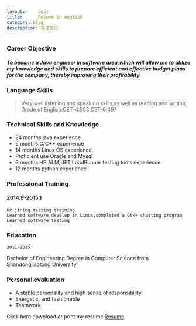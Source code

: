 ```yaml
---
layout:     post
title:      Resume in english
category: blog
description: 英语简历
---
```


### Career Objective

##### To become a Java engineer in software area,which will allow me to utilize my knowledge and skills to prepare efficient and effective budget plans for the company, thereby improving their profitability.

### Language Skills

>Very well listening and speaking skills,as well as reading and writing
Grade of English:CET-4:503  CET-6:497

### Technical Skills and Knowledge
* 24 months java experience
* 6 months C/C++ experience
* 14 months Linux OS experience
* Proficient use Oracle and Mysql 
* 6 months HP ALM,UFT,LoadRunner testing tools experience
* 12 months python experience

### Professional Training

#### 2014.9-2015.1
	HP jining testing training
	Learned software develop in Linux,completed a Gtk+ chatting program
	Learned software testing
	
### Education
	2011-2015
Bachelor of Engineering Degree in Computer Science from Shandongjiaotong University 

### Personal evaluation
* A stable personality and high sense of responsibility
* Energetic, and fashionable
* Teamwork   

Click here download or print my resume [Resume]

[Resume]:    http://yujl.org/pdf/resume_english.pdf  "Resume"
